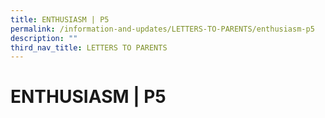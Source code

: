 ```yaml
---
title: ENTHUSIASM | P5
permalink: /information-and-updates/LETTERS-TO-PARENTS/enthusiasm-p5
description: ""
third_nav_title: LETTERS TO PARENTS
---
```

# ENTHUSIASM | P5